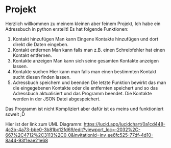 # Projekt

Herzlich willkommen zu meinem kleinen aber feinem Projekt,
Ich habe ein Adressbuch in python erstellt!
Es hat folgende Funktionen:
1. Kontakt hinzufügen
Man kann Eingene Kontakte hinzufügen und dort direkt die Daten eingeben.
2. Kontakt entfernen
Man kann falls man z.B. einen Schreibfehler hat einen Kontakt entfernen.
3. Kontakte anzeigen
Man kann sich seine gesamten Kontakte anzeigen lassen.
4. Kontakte suchen
Hier kann man falls man einen bestimmten Kontakt sucht diesen finden lassen.
5. Adressbuch speichern und beenden
Die letzte Funktion bewirkt das man die eingegebenen Kontakte oder die entfernten speichert und so das Adressbuch aktualisiert und das Programm beendet. Die Kontakte werden in der JSON Datei abgespeichert.

Das Programm ist nicht Kompliziert aber dafür ist es meins und funktioniert soweit ;D

Hier ist der link zum UML Diagramm:
https://lucid.app/lucidchart/0a1cd448-4c2b-4a73-bbe0-3b81bc12fd69/edit?viewport_loc=-2032%2C-667%2C4712%2C3113%2C0_0&invitationId=inv_ee6fc525-77df-4d10-8a44-93f1eae21e68
